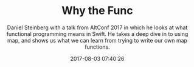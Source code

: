 ---
title: "Why the Func"
subtitle: "Daniel Steinberg with a talk from AltConf 2017 in which he looks at what functional programming means in Swift. He takes a deep dive in to using map, and shows us what we can learn from trying to write our own map functions."
tags: ["talk","functional","map"]
link: "https://academy.realm.io/posts/daniel-steinberg-altconf-2017-why-the-func/"
date: "2017-08-03 07:40:26"
---